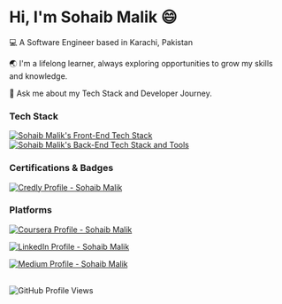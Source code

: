 <h1>Hi, I'm Sohaib Malik 😄</h1>

<p>💻 A Software Engineer based in Karachi, Pakistan</p>
<p>🌏 I'm a lifelong learner, always exploring opportunities to grow my skills and knowledge.</p>
<p>💬 Ask me about my Tech Stack and Developer Journey.</p>

<h3>Tech Stack</h3>
<p>
  <a href="https://skillicons.dev/icons?i=html,css,js,ts,react,next,tailwind,scss,mongodb,figma" rel="nofollow">
    <img src="https://skillicons.dev/icons?i=html,css,js,ts,react,next,tailwind,scss,mongodb,figma" alt="Sohaib Malik's Front-End Tech Stack">
  </a>
</br>
  <a href="https://go-skill-icons.vercel.app/api/icons?i=cs,dotnet,mysql,blazor,git,githubcopilot,gemini&titles=true&theme=dark" rel="nofollow">
    <img src="https://go-skill-icons.vercel.app/api/icons?i=cs,dotnet,mysql,blazor,git,githubcopilot,gemini&titles=true&theme=dark" alt="Sohaib Malik's Back-End Tech Stack and Tools">
  </a>
</p>

<h3>Certifications & Badges</h3>
<p>
  <a href="https://www.credly.com/users/sohaibmalikdev" rel="nofollow">
    <img src="https://info.credly.com/hubfs/Credly_images_2022/Logo.svg" alt="Credly Profile - Sohaib Malik">
  </a>
</p>

<h3>Platforms</h3>
<p>
  <a href="https://www.coursera.org/learner/sohaibmalikdev" rel="nofollow">
    <img src="https://img.shields.io/badge/Coursera-%230056D2.svg?style=for-the-badge&logo=Coursera&logoColor=white" alt="Coursera Profile - Sohaib Malik">
  </a>
</p>
<p>
  <a href="https://www.linkedin.com/in/sohaib-m-malik/" rel="nofollow">
    <img src="https://img.shields.io/badge/linkedin-%230077B5.svg?style=for-the-badge&logo=linkedin&logoColor=white" alt="LinkedIn Profile - Sohaib Malik">
  </a>
</p>
<p>
  <a href="https://medium.com/@sohaibmalikdev" rel="nofollow">
    <img src="https://img.shields.io/badge/Medium-black?style=for-the-badge&logo=Medium&logoColor=white" alt="Medium Profile - Sohaib Malik">
  </a>
</p>
</br>
<img src="https://komarev.com/ghpvc/?username=sohaibdevv&color=green&style=for-the-badge&label=Profile+Views" alt="GitHub Profile Views">
